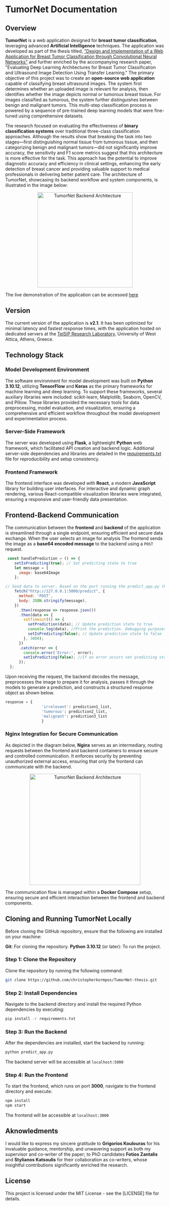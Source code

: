 # TumorNet Documentation

## Overview
**TumorNet** is a web application designed for **breast tumor classification**, leveraging advanced **Artificial Intelligence** techniques. The application was developed as part of the thesis titled, ["Design and Implementation of a Web Application for Breast Tumor Classification through Convolutional Neural Networks"](https://polynoe.lib.uniwa.gr/xmlui/handle/11400/7182) and further enriched by the accompanying research paper, "Evaluating Deep Learning Architectures for Breast Tumor Classification and Ultrasound Image Detection Using Transfer Learning." The primary objective of this project was to create an **open-source web application** capable of classifying breast ultrasound images. The system first determines whether an uploaded image is relevant for analysis, then identifies whether the image depicts normal or tumorous breast tissue. For images classified as tumorous, the system further distinguishes between benign and malignant tumors. This multi-step classification process is powered by a sequence of pre-trained deep learning models that were fine-tuned using comprehensive datasets.

The research focused on evaluating the effectiveness of **binary classification systems** over traditional three-class classification approaches. Although the results show that breaking the task into two stages—first distinguishing normal tissue from tumorous tissue, and then categorizing benign and malignant tumors—did not significantly improve accuracy, the sensitivity and F1 score metrics suggest that this architecture is more effective for the task. This approach has the potential to improve diagnostic accuracy and efficiency in clinical settings, enhancing the early detection of breast cancer and providing valuable support to medical professionals in delivering better patient care. The architecture of TumorNet, showcasing its backend workflow and system components, is illustrated in the image below:

<p align="center">
  <img src="tumornet-webapp/public/images/arch_graph_1.png" alt="TumorNet Backend Architecture" style="height: 300px;"/>
</p>

The live demonstration of the application can be accessed [here](https://tumornet.telsip.uniwa.gr/)

## Version
The current version of the application is **v2.1**. It has been optimized for minimal latency and fastest response times, with the application hosted on dedicated servers at the [TelSiP Research Laboratory](https://telsip.uniwa.gr/), University of West Attica, Athens, Greece.

## Technology Stack
### Model Development Environment
The software environment for model development was built on **Python 3.10.12**, utilizing **TensorFlow** and **Keras** as the primary frameworks for machine learning and deep learning. To support these frameworks, several auxiliary libraries were included: scikit-learn, Matplotlib, Seaborn, OpenCV, and Pillow. These libraries provided the necessary tools for data preprocessing, model evaluation, and visualization, ensuring a comprehensive and efficient workflow throughout the model development and experimentation process.

### Server-Side Framework
The server was developed using **Flask**, a lightweight **Python** web framework, which facilitated API creation and backend logic. Additional server-side dependencies and libraries are detailed in the [requirements.txt](tumornet-backend/requirements.txt) file for reproducibility and setup consistency.

### Frontend Framework
The frontend interface was developed with **React**, a modern **JavaScript** library for building user interfaces. For interactive and dynamic graph rendering, various React-compatible visualization libraries were integrated, ensuring a responsive and user-friendly data presentation.

## Frontend-Backend Communication
The communication between the **frontend** and **backend** of the application is streamlined through a single endpoint, ensuring efficient and secure data exchange.
When the user selects an image for analysis The frontend sends the image as a **base64 encoded message** to the backend using a `POST` request.

```javascript
 const handlePrediction = () => {
    setIsPredicting(true); // Set predicting state to true
    let message = {
      image: base64Image
    };

// Send data to server. Based on the port running the predict_app.py (Here is local host port 5000 /predict)
    fetch("http://127.0.0.1:5000/predict", {
      method: 'POST',
      body: JSON.stringify(message),
    })
      .then(response => response.json())
      .then(data => {
        setTimeout(() => {
          setPrediction(data); // Update prediction state to true
          console.log(data); //Print the prediction. Debugging purposes only
          setIsPredicting(false); // Update prediction state to false
        }, 3000);
      })
      .catch(error => {
        console.error('Error:', error);
        setIsPredicting(false); //If an error occurs set predicting state to false
      });
  };
```

Upon receiving the request, the backend decodes the message, preprocesses the image to prepare it for analysis, passes it through the models to generate a prediction, and constructs a structured response object as shown below.

```python
response = {
                'irrelevant': prediction1_list,
                'tumorous': prediction2_list,
                'malignant': prediction3_list
                }
```

### Nginx Integration for Secure Communication
As depicted in the diagram below, **Nginx** serves as an intermediary, routing requests between the frontend and backend containers to ensure secure and controlled communication. It enforces security by preventing unauthorized external access, ensuring that only the frontend can communicate with the backend.

<p align="center">
  <img src="tumornet-webapp/public/images/arch_graph_2.png" alt="TumorNet Backend Architecture" style="height: 350px;"/>
</p>

The communication flow is managed within a **Docker Compose** setup, ensuring secure and efficient interaction between the frontend and backend components.

## Cloning and Running TumorNet Locally
Before cloning the GitHub repository, ensure that the following are installed on your machine:

**Git**: For cloning the repository.
**Python 3.10.12** (or later): To run the project.
### Step 1: Clone the Repository
Clone the repository by running the following command:
```bash
git clone https://github.com/christopherkormpos/TumorNet-thesis.git
```
### Step 2: Install Dependencies
Navigate to the backend directory and install the required Python dependencies by executing:
```bash
pip install -r requirements.txt
```
### Step 3: Run the Backend
After the dependencies are installed, start the backend by running:
```bash
python predict_app.py
```
The backend server will be accessible at `localhost:5000`

### Step 4: Run the Frontend
To start the frontend, which runs on port **3000**, navigate to the frontend directory and execute:
```bash
npm install
npm start
```
The frontend will be accessible at `localhost:3000`

## Aknowledments
I would like to express my sincere gratitude to **Grigorios Koulouras** for his invaluable guidance, mentorship, and unwavering support as both my supervisor and co-writer of the paper; to PhD candidates **Fotios Zantalis** and **Stylianos Katsoulis** for their collaboration as co-writers, whose insightful contributions significantly enriched the research.

## License
This project is licensed under the MIT License - see the [LICENSE] file for details.
